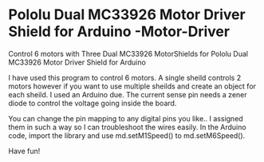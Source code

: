 # Pololu Dual MC33926 Motor Driver Shield for Arduino -Motor-Driver
Control 6 motors with Three Dual MC33926 MotorShields for Pololu Dual MC33926 Motor Driver Shield for Arduino

I have used this program to control 6 motors. A single sheild controls 2 motors however if you want to use multiple sheilds and create an object for each sheild. I used  an Arduino due. The current sense pin needs a zener diode to control the voltage going inside the board. 

You can change the pin mapping to any digital pins you like.. I assigned them in such a way so I can troubleshoot the wires easily. In the Arduino code, import the library and use  md.setM1Speed() to  md.setM6Speed().

Have fun!
